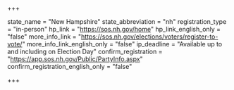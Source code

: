 +++

state_name = "New Hampshire"
state_abbreviation = "nh"
registration_type = "in-person"
hp_link = "https://sos.nh.gov/home"
hp_link_english_only = "false"
more_info_link = "https://sos.nh.gov/elections/voters/register-to-vote/"
more_info_link_english_only = "false"
ip_deadline = "Available up to and including on Election Day"
confirm_registration = "https://app.sos.nh.gov/Public/PartyInfo.aspx"
confirm_registration_english_only = "false"

+++